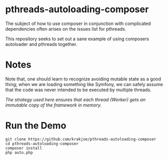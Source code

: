 pthreads-autoloading-composer
=============================

The subject of how to use composer in conjunction with complicated dependencies often arises on the issues list for pthreads.

This repository seeks to set out a sane example of using composers autoloader and pthreads together.

Notes
=====

Note that, one should learn to recognize avoiding mutable state as a good thing; when we are loading something like Symfony,
we can safely assume that the code was never intended to be executed by multiple threads. 

*The strategy used here ensures that each thread (Worker) gets an immutable copy of the framework in memory.*

Run the Demo
============

    git clone https://github.com/krakjoe/pthreads-autoloading-composer
    cd pthreads-autoloading-composer
    composer install
    php auto.php
